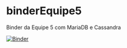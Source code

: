 # binderEquipe5
 Binder da Equipe 5 com MariaDB e Cassandra


[![Binder](https://mybinder.org/badge_logo.svg)](https://mybinder.org/v2/gh/LeoMartinsBDS/binderEquipe5/main)
